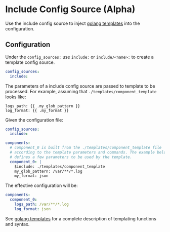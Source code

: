 # Include Config Source (Alpha)

Use the include config source to inject [golang templates](https://pkg.go.dev/text/template)
into the configuration.

## Configuration

Under the `config_sources:` use `include:` or `include/<name>:` to create a
template config source.

```yaml
config_sources:
  include:
```

The parameters of a include config source are passed to template to be processed.
For example, assuming that `./templates/component_template` looks like:

```terminal
logs_path: {{ .my_glob_pattern }}
log_format: {{ .my_format }}
```

Given the configuration file:

```yaml
config_sources:
  include:

components:
  # component_0 is built from the ./templates/component_template file
  # according to the template parameters and commands. The example below
  # defines a few parameters to be used by the template.
  component_0: |
    $include: ./templates/component_template
    my_glob_pattern: /var/**/*.log
    my_format: json
```

The effective configuration will be:

```yaml
components:
  component_0:
    logs_path: /var/**/*.log
    log_format: json 
```

See [golang templates](https://pkg.go.dev/text/template)
for a complete description of templating functions and syntax.
